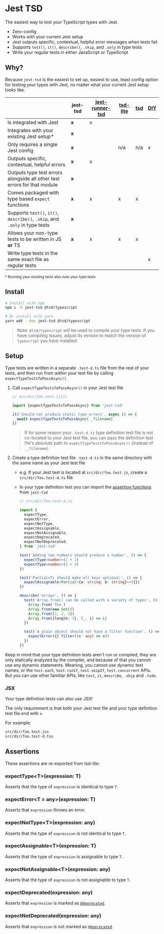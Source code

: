 # Jest TSD

The easiest way to test your TypeScript types with Jest.

- Zero-config
- Works with your current Jest setup
- Jest outputs specific, contextual, helpful error messages when tests fail
- Supports `test()`, `it()`, `describe()`, `.skip`, and `.only` in type tests
- Write your regular tests in either JavaScript or TypeScript

## Why?

Because `jest-tsd` is the easiest to set up, easiest to use, least config option for testing your types with Jest, no matter what your current Jest setup looks like.

<!-- prettier-ignore -->
| ‎                                                                    | jest-tsd | [jest-runner-tsd][0] | [tsd-lite][1] | [tsd][2] | [DIY][3] |
| --------------------------------------------------------------------------- | -------- | -------------------- | ------------- | -------- | -------------- |
| Is integrated with Jest                                                     | **x**    | x                    |               |          |                |
| Integrates with your existing Jest setup*                                  | **x**    |                      |               |          |                |
| Only requires a single Jest config                                           | **x**    |                      | n/a           | n/a      | x              |
| Outputs specific, contextual, helpful errors                                 | **x**    | x                    |               |          |                |
| Outputs type test errors alongside all other test errors for that module    | **x**    |                      |               |          |                |
| Comes packaged with type based `expect` functions                           | **x**    | x                    | x             | x        |                |
| Supports `test()`, `it()`, `describe()`, `.skip`, and `.only` in type tests | **x**    |                      |               |          |                |
| Allows your non-type tests to be written in JS **or** TS                    | **x**    | x                    | x             | x        |                |
| Write type tests in the same exact file as regular tests                     |          |                      |               |          | x              |

<sup>\* Running your existing tests also runs your type tests</sup>

[0]: https://github.com/jest-community/jest-runner-tsd
[1]: https://github.com/mrazauskas/tsd-lite
[2]: https://github.com/SamVerschueren/tsd
[3]: https://twitter.com/mattpocockuk/status/1646452575665893377

## Install

```bash
# Install with npm
npm i -D jest-tsd @tsd/typescript

# Or install with yarn
yarn add --dev jest-tsd @tsd/typescript
```

> Note: `@tsd/typescript` will be used to compile your type tests. If you have compiling issues, adjust its version to match the version of `typescript` you have installed.

## Setup

Type tests are written in a separate `.test-d.ts` file from the rest of your tests, and then run from within your test file by calling `expectTypeTestsToPassAsync()`.

1. Call `expectTypeTestsToPassAsync()` in your Jest test file

   ```js
   // src/dir/foo.test.[jt]s

   import {expectTypeTestsToPassAsync} from 'jest-tsd'

   it('should not produce static type errors', async () => {
     await expectTypeTestsToPassAsync(__filename)
   })
   ```

   > If for some reason your `.test-d.ts` type definition test file is not co-located to your Jest test file, you can pass the definition test file's absolute path to `expectTypeTestsToPassAsync()` (instead of `__filename`).

1. Create a type definition test file `.test-d.ts` in the same directory with the same name as your Jest test file

   - e.g. If your Jest test is located at `src/dir/foo.test.js`, create a `src/dir/foo.test-d.ts` file
   - In your type definition test you can import the [assertion functions](#assertions) from `jest-tsd`

     ```ts
     // src/dir/foo.test-d.ts

     import {
       expectType,
       expectError,
       expectNotType,
       expectAssignable,
       expectNotAssignable,
       expectDeprecated,
       expectNotDeprecated,
     } from 'jest-tsd'

     test('Adding two numbers should produce a number', () => {
       expectType<number>(1 + 1)
       expectType<number>(2 + 2)
     })

     test('Partial<T> should make all keys optional', () => {
       expectAssignable<Partial<{a: string; b: string}>>({})
     })

     describe('arrays', () => {
       test('Array.from() can be called with a variety of types', () => {
         Array.from('foo')
         Array.from(new Set())
         Array.from([1, 2, 3])
         Array.from({length: 3}, (_, i) => i)
       })

       test('A plain object should not have a filter function', () => {
         expectError({}.filter((x: any) => x))
       })
     })
     ```

Keep in mind that your type definition tests aren't run or compiled, they are only statically analyzed by the compiler, and because of that you cannot use any dynamic statements. Meaning, you cannot use dynamic test names, or the `test.each`, `test.runIf`, `test.skipIf`, `test.concurrent` APIs. But you can use other familiar APIs, like `test`, `it`, `describe`, `.skip` and `.todo`.

### JSX

Your type definition tests can also use JSX! 

The only requirement is that both your Jest test file and your type definition test file end with `x`.

For example:

```bash
src/dir/foo.test.jsx
src/dir/foo.test-d.tsx
```

## Assertions

These assertions are re-exported from tsd-lite:

### expectType&lt;T&gt;(expression: T)

Asserts that the type of `expression` is identical to type `T`.

### expectError&lt;T = any&gt;(expression: T)

Asserts that `expression` throws an error.

### expectNotType&lt;T&gt;(expression: any)

Asserts that the type of `expression` is not identical to type `T`.

### expectAssignable&lt;T&gt;(expression: T)

Asserts that the type of `expression` is assignable to type `T`.

### expectNotAssignable&lt;T&gt;(expression: any)

Asserts that the type of `expression` is not assignable to type `T`.

### expectDeprecated(expression: any)

Asserts that `expression` is marked as [`@deprecated`](https://jsdoc.app/tags-deprecated.html).

### expectNotDeprecated(expression: any)

Asserts that `expression` is not marked as [`@deprecated`](https://jsdoc.app/tags-deprecated.html).
